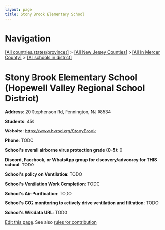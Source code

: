 ```yaml
---
layout: page
title: Stony Brook Elementary School
---
```

# Navigation

[[All countries/states/provinces]](../../../..) > [[All New Jersey Counties]](../../..) > [[All In Mercer County]](../..) > [[All schools in district]](..)

# Stony Brook Elementary School (Hopewell Valley Regional School District)

**Address**: 20 Stephenson Rd, Pennington, NJ 08534

**Students**: 450

**Website**: <https://www.hvrsd.org/StonyBrook>

**Phone**: TODO

**School's overall airborne virus protection grade (0-5)**: 0

**Discord, Facebook, or WhatsApp group for discovery/advocacy for THIS school**: TODO

**School's policy on Ventilation**: TODO

**School's Ventilation Work Completion**: TODO

**School's Air-Purification**: TODO

**School's CO2 monitoring to actively drive ventilation and filtration**: TODO

**School's Wikidata URL**: TODO


[Edit this page](https://github.com/ventilate-schools/NJ/edit/main/./Mercer/Hopewell_Valley_Regional_School_District/Stony_Brook_Elementary_School.md). See also [rules for contribution](../../../contribution-rules/)